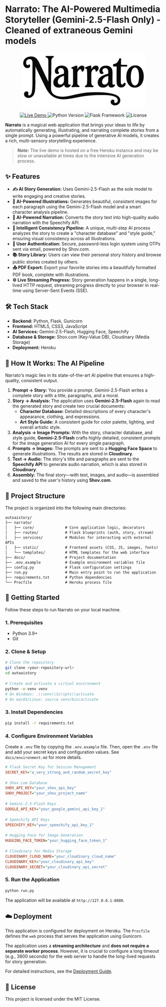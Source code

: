 # Narrato: The AI-Powered Multimedia Storyteller (Gemini-2.5-Flash Only) - Cleaned of extraneous Gemini models

<p align="center">
  <img src="./narrato/static/images/logo-text.png" alt="Narrato Logo" width="400"/>
</p>

<p align="center">
  <a href="https://narrato-9ab718a4ca8c.herokuapp.com/" target="_blank">
    <img src="https://img.shields.io/badge/Live-Demo-brightgreen?style=for-the-badge&logo=heroku" alt="Live Demo"/>
  </a>
  <img src="https://img.shields.io/badge/Python-3.9+-blue?style=for-the-badge&logo=python" alt="Python Version"/>
  <img src="https://img.shields.io/badge/Framework-Flask-orange?style=for-the-badge&logo=flask" alt="Flask Framework"/>
  <img src="https://img.shields.io/badge/License-MIT-yellow?style=for-the-badge" alt="License"/>
</p>

**Narrato** is a magical web application that brings your ideas to life by automatically generating, illustrating, and narrating complete stories from a single prompt. Using a powerful pipeline of generative AI models, it creates a rich, multi-sensory storytelling experience.

> **Note:** The live demo is hosted on a free Heroku instance and may be slow or unavailable at times due to the intensive AI generation process.

## ✨ Features

-   **✍️ AI Story Generation:** Uses Gemini-2.5-Flash as the sole model to write engaging and creative stories.
-   **🎨 AI-Powered Illustrations:** Generates beautiful, consistent images for each paragraph using the Gemini-2.5-Flash model and a smart character analysis pipeline.
-   **🎤 AI-Powered Narration:** Converts the story text into high-quality audio narration with the Speechify API.
-   **🤖 Intelligent Consistency Pipeline:** A unique, multi-step AI process analyzes the story to create a "character database" and "style guide," ensuring visual consistency across all illustrations.
-   **🔐 User Authentication:** Secure, password-less login system using OTPs sent via email, powered by Shov.com.
-   **📚 Story Library:** Users can view their personal story history and browse public stories created by others.
-   **📤 PDF Export:** Export your favorite stories into a beautifully formatted PDF book, complete with illustrations.
-   **⚙️ Live Streaming Progress:** Story generation happens in a single, long-lived HTTP request, streaming progress directly to your browser in real-time using Server-Sent Events (SSE).

## 🛠️ Tech Stack

-   **Backend:** Python, Flask, Gunicorn
-   **Frontend:** HTML5, CSS3, JavaScript
-   **AI Services:** Gemini-2.5-Flash, Hugging Face, Speechify
-   **Database & Storage:** Shov.com (Key-Value DB), Cloudinary (Media Storage)
-   **Deployment:** Heroku

## 🚀 How It Works: The AI Pipeline

Narrato's magic lies in its state-of-the-art AI pipeline that ensures a high-quality, consistent output.

1.  **Prompt -> Story:** You provide a prompt. Gemini-2.5-Flash writes a complete story with a title, paragraphs, and a moral.
2.  **Story -> Analysis:** The application uses **Gemini-2.5-Flash** again to read the generated story and create two crucial documents:
    *   **Character Database:** Detailed descriptions of every character's appearance, clothing, and expressions.
    *   **Art Style Guide:** A consistent guide for color palette, lighting, and overall artistic style.
3.  **Analysis -> Image Prompts:** With the story, character database, and style guide, **Gemini-2.5-Flash** crafts highly detailed, consistent prompts for the image generation AI for every single paragraph.
4.  **Prompts -> Images:** The prompts are sent to a **Hugging Face Space** to generate illustrations. The results are stored in **Cloudinary**.
5.  **Text -> Audio:** The story's title and paragraphs are sent to the **Speechify API** to generate audio narration, which is also stored in **Cloudinary**.
6.  **Assembly:** The final story—with text, images, and audio—is assembled and saved to the user's history using **Shov.com**.

## 📂 Project Structure

The project is organized into the following main directories:

```
autoaistory/
├── narrato/
│   ├── core/              # Core application logic, decorators
│   ├── routes/            # Flask blueprints (auth, story, stream)
│   ├── services/          # Modules for interacting with external APIs
│   ├── static/            # Frontend assets (CSS, JS, images, fonts)
│   └── templates/         # HTML templates for the web interface
├── docs/                  # Project documentation
├── .env.example           # Example environment variables file
├── config.py              # Flask configuration settings
├── run.py                 # Main entry point to run the application
├── requirements.txt       # Python dependencies
└── Procfile               # Heroku process file
```

## 🏁 Getting Started

Follow these steps to run Narrato on your local machine.

### 1. Prerequisites

-   Python 3.9+
-   Git

### 2. Clone & Setup

```bash
# Clone the repository
git clone <your-repository-url>
cd autoaistory

# Create and activate a virtual environment
python -m venv venv
# On Windows: .\\venv\\Scripts\\activate
# On macOS/Linux: source venv/bin/activate
```

### 3. Install Dependencies

```bash
pip install -r requirements.txt
```

### 4. Configure Environment Variables

Create a `.env` file by copying the `.env.example` file. Then, open the `.env` file and add your secret keys and configuration values. See `docs/environment.md` for more details.

```ini
# Flask Secret Key for Session Management
SECRET_KEY="a_very_strong_and_random_secret_key"

# Shov.com Database
SHOV_API_KEY="your_shov_api_key"
SHOV_PROJECT="your_shov_project_name"

# Gemini-2.5-Flash Keys
GOOGLE_API_KEY="your_google_gemini_api_key_1"

# Speechify API Keys
SPEECHIFY_KEY="your_speechify_api_key_1"

# Hugging Face for Image Generation
HUGGING_FACE_TOKEN="your_hugging_face_token_1"

# Cloudinary for Media Storage
CLOUDINARY_CLOUD_NAME="your_cloudinary_cloud_name"
CLOUDINARY_KEY="your_cloudinary_api_key"
CLOUDINARY_SECRET="your_cloudinary_api_secret"
```

### 5. Run the Application

```bash
python run.py
```

The application will be available at `http://127.0.0.1:8080`.

## ☁️ Deployment

This application is configured for deployment on Heroku. The `Procfile` defines the `web` process that serves the application using Gunicorn.

The application uses a **streaming architecture** and **does not require a separate worker process**. However, it is crucial to configure a long timeout (e.g., 3600 seconds) for the web server to handle the long-lived requests for story generation.

For detailed instructions, see the [Deployment Guide](./docs/deployment.md).

## 📄 License

This project is licensed under the MIT License.